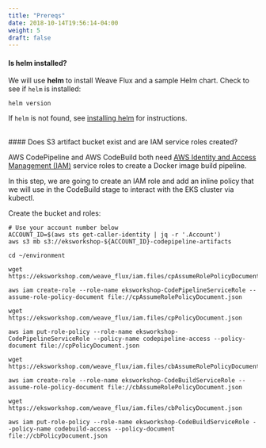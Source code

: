 ```yaml
---
title: "Prereqs"
date: 2018-10-14T19:56:14-04:00
weight: 5
draft: false
---
```


#### Is **helm** installed?

We will use **helm** to install Weave Flux and a sample Helm chart. Check to see if `helm` is installed:

```
helm version
```
If `helm` is not found, see [installing helm](/beginner/060_helm/helm_intro/install/index.html) for instructions.

<br>
#### Does S3 artifact bucket exist and are IAM service roles created?

AWS CodePipeline and AWS CodeBuild both need [AWS Identity and Access Management (IAM)](https://aws.amazon.com/iam/) service roles to create a Docker image build pipeline.  

In this step, we are going to create an IAM role and add an inline policy that we will use in the CodeBuild stage
to interact with the EKS cluster via kubectl.

Create the bucket and roles:

```
# Use your account number below
ACCOUNT_ID=$(aws sts get-caller-identity | jq -r '.Account')
aws s3 mb s3://eksworkshop-${ACCOUNT_ID}-codepipeline-artifacts

cd ~/environment

wget https://eksworkshop.com/weave_flux/iam.files/cpAssumeRolePolicyDocument.json

aws iam create-role --role-name eksworkshop-CodePipelineServiceRole --assume-role-policy-document file://cpAssumeRolePolicyDocument.json 

wget https://eksworkshop.com/weave_flux/iam.files/cpPolicyDocument.json

aws iam put-role-policy --role-name eksworkshop-CodePipelineServiceRole --policy-name codepipeline-access --policy-document file://cpPolicyDocument.json

wget https://eksworkshop.com/weave_flux/iam.files/cbAssumeRolePolicyDocument.json

aws iam create-role --role-name eksworkshop-CodeBuildServiceRole --assume-role-policy-document file://cbAssumeRolePolicyDocument.json 

wget https://eksworkshop.com/weave_flux/iam.files/cbPolicyDocument.json

aws iam put-role-policy --role-name eksworkshop-CodeBuildServiceRole --policy-name codebuild-access --policy-document file://cbPolicyDocument.json
```
